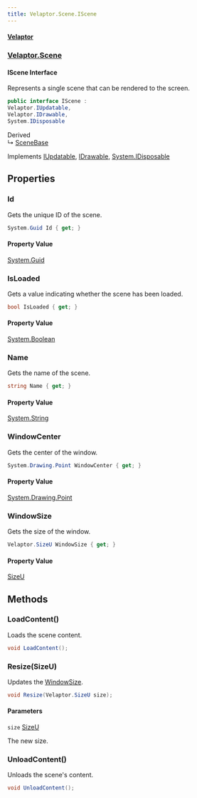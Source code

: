 ```yaml
---
title: Velaptor.Scene.IScene
---
```


#### [Velaptor](Namespaces.md 'Velaptor Namespaces')
### [Velaptor.Scene](Velaptor.Scene.md 'Velaptor.Scene')

#### IScene Interface

Represents a single scene that can be rendered to the screen.

```csharp
public interface IScene :
Velaptor.IUpdatable,
Velaptor.IDrawable,
System.IDisposable
```

Derived  
&#8627; [SceneBase](Velaptor.Scene.SceneBase.md 'Velaptor.Scene.SceneBase')

Implements [IUpdatable](Velaptor.IUpdatable.md 'Velaptor.IUpdatable'), [IDrawable](Velaptor.IDrawable.md 'Velaptor.IDrawable'), [System.IDisposable](https://docs.microsoft.com/en-us/dotnet/api/System.IDisposable 'System.IDisposable')
## Properties

<a name='Velaptor.Scene.IScene.Id'></a>

### Id 

Gets the unique ID of the scene.

```csharp
System.Guid Id { get; }
```

#### Property Value
[System.Guid](https://docs.microsoft.com/en-us/dotnet/api/System.Guid 'System.Guid')

<a name='Velaptor.Scene.IScene.IsLoaded'></a>

### IsLoaded 

Gets a value indicating whether the scene has been loaded.

```csharp
bool IsLoaded { get; }
```

#### Property Value
[System.Boolean](https://docs.microsoft.com/en-us/dotnet/api/System.Boolean 'System.Boolean')

<a name='Velaptor.Scene.IScene.Name'></a>

### Name 

Gets the name of the scene.

```csharp
string Name { get; }
```

#### Property Value
[System.String](https://docs.microsoft.com/en-us/dotnet/api/System.String 'System.String')

<a name='Velaptor.Scene.IScene.WindowCenter'></a>

### WindowCenter 

Gets the center of the window.

```csharp
System.Drawing.Point WindowCenter { get; }
```

#### Property Value
[System.Drawing.Point](https://docs.microsoft.com/en-us/dotnet/api/System.Drawing.Point 'System.Drawing.Point')

<a name='Velaptor.Scene.IScene.WindowSize'></a>

### WindowSize 

Gets the size of the window.

```csharp
Velaptor.SizeU WindowSize { get; }
```

#### Property Value
[SizeU](Velaptor.SizeU.md 'Velaptor.SizeU')
## Methods

<a name='Velaptor.Scene.IScene.LoadContent()'></a>

### LoadContent() 

Loads the scene content.

```csharp
void LoadContent();
```

<a name='Velaptor.Scene.IScene.Resize(Velaptor.SizeU)'></a>

### Resize(SizeU) 

Updates the [WindowSize](Velaptor.Scene.IScene.md#Velaptor.Scene.IScene.WindowSize 'Velaptor.Scene.IScene.WindowSize').

```csharp
void Resize(Velaptor.SizeU size);
```
#### Parameters

<a name='Velaptor.Scene.IScene.Resize(Velaptor.SizeU).size'></a>

`size` [SizeU](Velaptor.SizeU.md 'Velaptor.SizeU')

The new size.

<a name='Velaptor.Scene.IScene.UnloadContent()'></a>

### UnloadContent() 

Unloads the scene's content.

```csharp
void UnloadContent();
```
